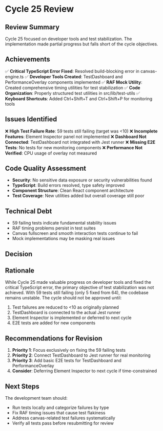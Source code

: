# Cycle 25 Review

## Review Summary
Cycle 25 focused on developer tools and test stabilization. The implementation made partial progress but falls short of the cycle objectives.

## Achievements
✅ **Critical TypeScript Error Fixed**: Resolved build-blocking error in canvas-engine.ts
✅ **Developer Tools Created**: TestDashboard and PerformanceOverlay components implemented
✅ **RAF Mock Utility**: Created comprehensive timing utilities for test stabilization
✅ **Code Organization**: Properly structured test utilities in src/lib/test-utils
✅ **Keyboard Shortcuts**: Added Ctrl+Shift+T and Ctrl+Shift+P for monitoring tools

## Issues Identified
❌ **High Test Failure Rate**: 59 tests still failing (target was <10)
❌ **Incomplete Features**: Element Inspector panel not implemented
❌ **Dashboard Not Connected**: TestDashboard not integrated with Jest runner
❌ **Missing E2E Tests**: No tests for new monitoring components
❌ **Performance Not Verified**: CPU usage of overlay not measured

## Code Quality Assessment
- **Security**: No sensitive data exposure or security vulnerabilities found
- **TypeScript**: Build errors resolved, type safety improved
- **Component Structure**: Clean React component architecture
- **Test Coverage**: New utilities added but overall coverage still poor

## Technical Debt
- 59 failing tests indicate fundamental stability issues
- RAF timing problems persist in test suites
- Canvas fullscreen and smooth interaction tests continue to fail
- Mock implementations may be masking real issues

## Decision
<!-- CYCLE_DECISION: NEEDS_REVISION -->
<!-- ARCHITECTURE_NEEDED: NO -->
<!-- DESIGN_NEEDED: NO -->
<!-- BREAKING_CHANGES: NO -->

## Rationale
While Cycle 25 made valuable progress on developer tools and fixed the critical TypeScript error, the primary objective of test stabilization was not achieved. With 59 tests still failing (only 5 fixed from 64), the codebase remains unstable. The cycle should not be approved until:

1. Test failures are reduced to <10 as originally planned
2. TestDashboard is connected to the actual Jest runner
3. Element Inspector is implemented or deferred to next cycle
4. E2E tests are added for new components

## Recommendations for Revision
1. **Priority 1**: Focus exclusively on fixing the 59 failing tests
2. **Priority 2**: Connect TestDashboard to Jest runner for real monitoring
3. **Priority 3**: Add basic E2E tests for TestDashboard and PerformanceOverlay
4. **Consider**: Deferring Element Inspector to next cycle if time-constrained

## Next Steps
The development team should:
- Run tests locally and categorize failures by type
- Fix RAF timing issues that cause test flakiness
- Address canvas-related test failures systematically
- Verify all tests pass before resubmitting for review